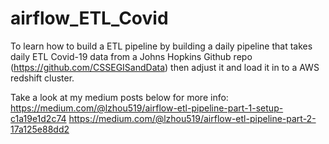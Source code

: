 # airflow_ETL_Covid
To learn how to build a ETL pipeline by building a daily pipeline that takes daily ETL Covid-19 data from a Johns Hopkins Github repo (https://github.com/CSSEGISandData) then adjust it and load it in to a AWS redshift cluster.

Take a look at my medium posts below for more info:
https://medium.com/@lzhou519/airflow-etl-pipeline-part-1-setup-c1a19e1d2c74
https://medium.com/@lzhou519/airflow-etl-pipeline-part-2-17a125e88dd2

